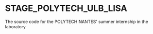 # STAGE_POLYTECH_ULB_LISA
The source code for the POLYTECH NANTES' summer internship in the laboratory
